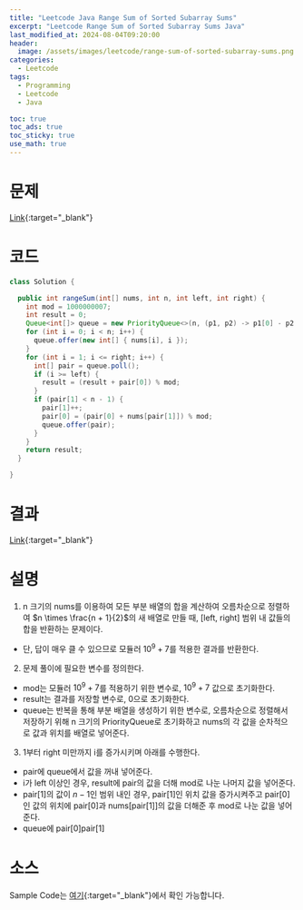 ```yaml
---
title: "Leetcode Java Range Sum of Sorted Subarray Sums"
excerpt: "Leetcode Range Sum of Sorted Subarray Sums Java"
last_modified_at: 2024-08-04T09:20:00
header:
  image: /assets/images/leetcode/range-sum-of-sorted-subarray-sums.png
categories:
  - Leetcode
tags:
  - Programming
  - Leetcode
  - Java

toc: true
toc_ads: true
toc_sticky: true
use_math: true
---
```

# 문제
[Link](https://leetcode.com/problems/range-sum-of-sorted-subarray-sums/){:target="_blank"}

# 코드
```java
class Solution {

  public int rangeSum(int[] nums, int n, int left, int right) {
    int mod = 1000000007;
    int result = 0;
    Queue<int[]> queue = new PriorityQueue<>(n, (p1, p2) -> p1[0] - p2[0]);
    for (int i = 0; i < n; i++) {
      queue.offer(new int[] { nums[i], i });
    }
    for (int i = 1; i <= right; i++) {
      int[] pair = queue.poll();
      if (i >= left) {
        result = (result + pair[0]) % mod;
      }
      if (pair[1] < n - 1) {
        pair[1]++;
        pair[0] = (pair[0] + nums[pair[1]]) % mod;
        queue.offer(pair);
      }
    }
    return result;
  }

}
```

# 결과
[Link](https://leetcode.com/problems/range-sum-of-sorted-subarray-sums/submissions/1343642436/){:target="_blank"}

# 설명
1. n 크기의 nums를 이용하여 모든 부분 배열의 합을 계산하여 오름차순으로 정렬하여 $n \times \frac{n + 1}{2}$의 새 배열로 만들 때, [left, right] 범위 내 값들의 합을 반환하는 문제이다.
- 단, 답이 매우 클 수 있으므로 모듈러 $10^9 + 7$를 적용한 결과를 반환한다.

2. 문제 풀이에 필요한 변수를 정의한다.
- mod는 모듈러 $10^9 + 7$를 적용하기 위한 변수로, $10^9 + 7$ 값으로 초기화한다.
- result는 결과를 저장할 변수로, 0으로 초기화한다.
- queue는 반복을 통해 부분 배열을 생성하기 위한 변수로, 오름차순으로 정렬해서 저장하기 위해 n 크기의 PriorityQueue로 초기화하고 nums의 각 값을 순차적으로 값과 위치를 배열로 넣어준다.

3. 1부터 right 미만까지 i를 증가시키며 아래를 수행한다.
- pair에 queue에서 값을 꺼내 넣어준다.
- i가 left 이상인 경우, result에 pair의 값을 더해 mod로 나눈 나머지 값을 넣어준다.
- pair[1]의 값이 $n - 1$인 범위 내인 경우, pair[1]인 위치 값을 증가시켜주고 pair[0]인 값의 위치에 pair[0]과 nums[pair[1]]의 값을 더해준 후 mod로 나눈 값을 넣어준다.
- queue에 pair[0]pair[1]

# 소스
Sample Code는 [여기](https://github.com/GracefulSoul/leetcode/blob/master/src/main/java/gracefulsoul/problems/RangeSumofSortedSubarraySums.java){:target="_blank"}에서 확인 가능합니다.